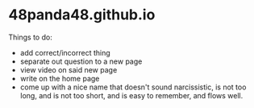 # 48panda48.github.io

Things to do:
 - add correct/incorrect thing
 - separate out question to a new page
 - view video on said new page
 - write on the home page
 - come up with a nice name that doesn't sound narcissistic, is not too long, and is not too short, and is easy to remember, and flows well.
